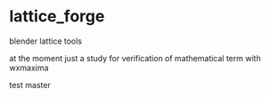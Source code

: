 lattice_forge
=============

blender lattice tools

at the moment just a study for verification 
of mathematical term with wxmaxima

test master
